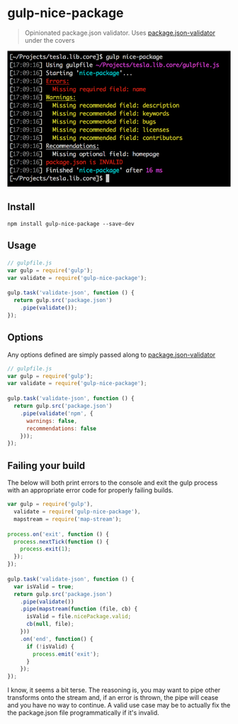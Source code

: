 # gulp-nice-package

> Opinionated package.json validator. Uses [package.json-validator](https://github.com/gorillamania/package.json-validator) under the covers

![](screenshot.png)

## Install

```shell
npm install gulp-nice-package --save-dev
```

## Usage

```js
// gulpfile.js
var gulp = require('gulp');
var validate = require('gulp-nice-package');

gulp.task('validate-json', function () {
  return gulp.src('package.json')
    .pipe(validate());
});
```

## Options

Any options defined are simply passed along to 
[package.json-validator](https://github.com/gorillamania/package.json-validator#api)

```js
// gulpfile.js
var gulp = require('gulp');
var validate = require('gulp-nice-package');

gulp.task('validate-json', function () {
  return gulp.src('package.json')
    .pipe(validate('npm', {
      warnings: false,
      recommendations: false
    }));
});
```

## Failing your build

The below will both print errors to the console and exit the gulp process with an appropriate error code for
properly failing builds.

```js
var gulp = require('gulp'),
  validate = require('gulp-nice-package'),
  mapstream = require('map-stream');

process.on('exit', function () {
  process.nextTick(function () {
    process.exit(1);
  });
});

gulp.task('validate-json', function () {
  var isValid = true;
  return gulp.src('package.json')
    .pipe(validate())
    .pipe(mapstream(function (file, cb) {
      isValid = file.nicePackage.valid;
      cb(null, file);
    }))
    .on('end', function() {
      if (!isValid) {
        process.emit('exit');
      }
    });
});
```

I know, it seems a bit terse. The reasoning is, you may want to pipe other transforms onto the stream and, if an
error is thrown, the pipe will cease and you have no way to continue. A valid use case may be to actually fix the
the package.json file programmatically if it's invalid.